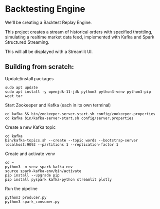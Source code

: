 # Backtesting Engine

We'll be creating a Backtest Replay Engine.

This project creates a stream of historical orders with specified throttling, simulating a realtime market data feed, implemented with Kafka and Spark Structured Streaming.

This will all be displayed with a Streamlit UI.


## Building from scratch:

Update/install packages

```
sudo apt update
sudo apt install -y openjdk-11-jdk python3 python3-venv python3-pip wget tar
```

Start Zookeeper and Kafka (each in its own terminal)

```
cd kafka && bin/zookeeper-server-start.sh config/zookeeper.properties
cd kafka bin/kafka-server-start.sh config/server.properties
```

Create a new Kafka topic
```
cd kafka
bin/kafka-topics.sh --create --topic words --bootstrap-server localhost:9092 --partitions 1 --replication-factor 1
```

Create and activate venv
```
cd ~
python3 -m venv spark-kafka-env
source spark-kafka-env/bin/activate
pip install --upgrade pip
pip install pyspark kafka-python streamlit plotly
```

Run the pipeline
```
python3 producer.py
python3 spark_consumer.py
```

